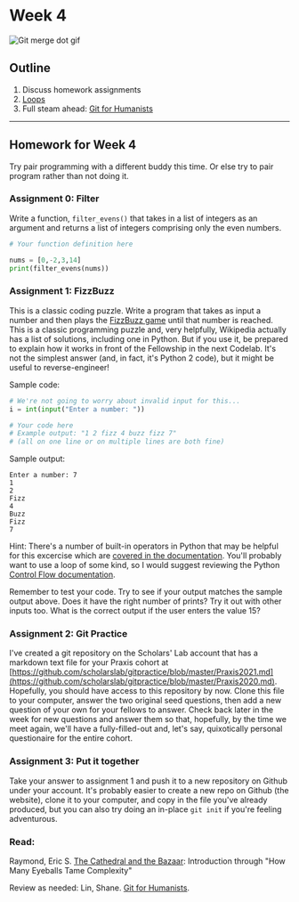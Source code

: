 # Week 4
![Git merge dot gif](assets/gitmerge.gif)

## Outline
1. Discuss homework assignments
2. [Loops](./lesson.md)
3. Full steam ahead: [Git for Humanists](https://shane-et-al.github.io/git_slab/)

---
## Homework for Week 4

Try pair programming with a different buddy this time. Or else try to pair program rather than not doing it.

### Assignment 0: Filter

Write a function, `filter_evens()` that takes in a list of integers as an argument and returns a list of integers comprising only the even numbers.

```python
# Your function definition here

nums = [0,-2,3,14]
print(filter_evens(nums))
```

### Assignment 1: FizzBuzz

This is a classic coding puzzle. Write a program that takes as input a number and then plays the [FizzBuzz game](https://en.wikipedia.org/wiki/Fizz_buzz) until that number is reached. This is a classic programming puzzle and, very helpfully, Wikipedia actually has a list of solutions, including one in Python. But if you use it, be prepared to explain how it works in front of the Fellowship in the next Codelab. It's not the simplest answer (and, in fact, it's Python 2 code), but it might be useful to reverse-engineer!

Sample code:
```python
# We're not going to worry about invalid input for this...
i = int(input("Enter a number: "))

# Your code here
# Example output: "1 2 fizz 4 buzz fizz 7"
# (all on one line or on multiple lines are both fine)
```

Sample output:
```
Enter a number: 7
1
2
Fizz
4
Buzz
Fizz
7
```

Hint:
There's a number of built-in operators in Python that may be helpful for this excercise which are [covered in the documentation](https://docs.python.org/3/reference/expressions.html). You'll probably want to use a loop of some kind, so I would suggest reviewing the Python [Control Flow documentation](https://docs.python.org/3/tutorial/controlflow.html).

Remember to test your code. Try to see if your output matches the sample output above. Does it have the right number of prints? Try it out with other inputs too. What is the correct output if the user enters the value 15?

### Assignment 2: Git Practice

I've created a git repository on the Scholars' Lab account that has a markdown text file for your Praxis cohort at [https://github.com/scholarslab/gitpractice/blob/master/Praxis2021.md](https://github.com/scholarslab/gitpractice/blob/master/Praxis2020.md). Hopefully, you should have access to this repository by now. Clone this file to your computer, answer the two original seed questions, then add a new question of your own for your fellows to answer. Check back later in the week for new questions and answer them so that, hopefully, by the time we meet again, we'll have a fully-filled-out and, let's say, quixotically personal questionaire for the entire cohort.


### Assignment 3: Put it together

Take your answer to assignment 1 and push it to a new repository on Github under your account. It's probably easier to create a new repo on Github (the website), clone it to your computer, and copy in the file you've already produced, but you can also try doing an in-place `git init` if you're feeling adventurous.


### Read:
Raymond, Eric S. [The Cathedral and the Bazaar](http://www.catb.org/esr/writings/cathedral-bazaar/cathedral-bazaar/index.html): Introduction through "How Many Eyeballs Tame Complexity"

Review as needed: Lin, Shane. [Git for Humanists](https://shane-et-al.github.io/git_slab/).
